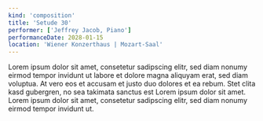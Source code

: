 ```yaml
---
kind: 'composition'
title: 'Setude 30'
performer: ['Jeffrey Jacob, Piano']
performanceDate: 2028-01-15
location: 'Wiener Konzerthaus | Mozart-Saal'
---
```


Lorem ipsum dolor sit amet, consetetur sadipscing elitr, sed diam nonumy eirmod tempor invidunt ut labore et dolore magna aliquyam erat, sed diam voluptua. At vero eos et accusam et justo duo dolores et ea rebum. Stet clita kasd gubergren, no sea takimata sanctus est Lorem ipsum dolor sit amet. Lorem ipsum dolor sit amet, consetetur sadipscing elitr, sed diam nonumy eirmod tempor invidunt ut.